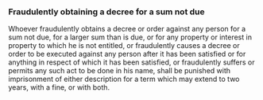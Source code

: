 ### Fraudulently obtaining a decree for a sum not due

Whoever fraudulently obtains a decree or order against any person for a sum not due, for a larger sum than is due, or for any property or interest in property to which he is not entitled, or fraudulently causes a decree or order to be executed against any person after it has been satisfied or for anything in respect of which it has been satisfied, or fraudulently suffers or permits any such act to be done in his name, shall be punished with imprisonment of either description for a term which may extend to two years, with a fine, or with both.
